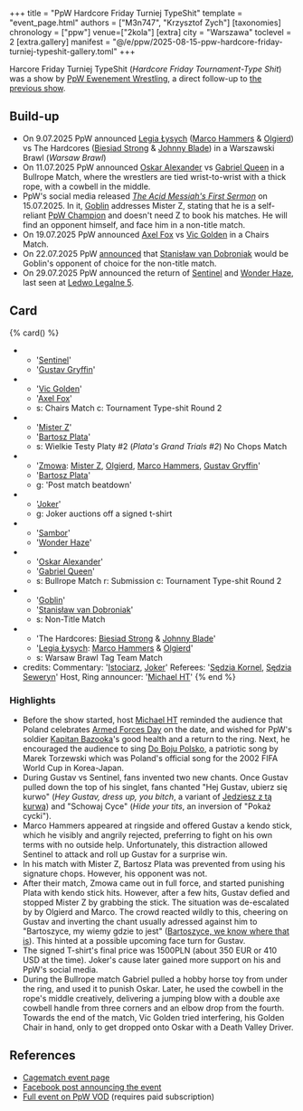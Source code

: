 +++
title = "PpW Hardcore Friday Turniej TypeShit"
template = "event_page.html"
authors = ["M3n747", "Krzysztof Zych"]
[taxonomies]
chronology = ["ppw"]
venue=["2kola"]
[extra]
city = "Warszawa"
toclevel = 2
[extra.gallery]
manifest = "@/e/ppw/2025-08-15-ppw-hardcore-friday-turniej-typeshit-gallery.toml"
+++

Harcore Friday Turniej TypeShit (_Hardcore Friday Tournament-Type Shit_) was a show by [PpW Ewenement Wrestling](@/o/ppw.md), a direct follow-up to [the previous show](@/e/ppw/2025-07-05-ppw-turniej-typeshit.md).

## Build-up

* On 9.07.2025 PpW announced [Legia Łysych](@/tt/legia-lysych.md) ([Marco Hammers](@/w/marco-hammers.md) & [Olgierd](@/w/olgierd.md)) vs The Hardcores ([Biesiad Strong](@/w/biesiad.md) & [Johnny Blade](@/w/johnny-blade.md)) in a Warszawski Brawl (_Warsaw Brawl_)
* On 11.07.2025 PpW announced [Oskar Alexander](@/w/oskar-alexander.md) vs [Gabriel Queen](@/w/gabriel-queen.md) in a Bullrope Match, where the wrestlers are tied wrist-to-wrist with a thick rope, with a cowbell in the middle.
* PpW's social media released [_The Acid Messiah's First Sermon_][goblin-kazanie] on 15.07.2025. In it, [Goblin](@/w/goblin.md) addresses Mister Z, stating that he is a self-reliant [PpW Champion](@/c/ppw-championship.md) and doesn't need Z to book his matches. He will find an opponent himself, and face him in a non-title match.
* On 19.07.2025 PpW announced [Axel Fox](@/w/axel-fox.md) vs [Vic Golden](@/w/vic-golden.md) in a Chairs Match.
* On 22.07.2025 PpW [announced](https://www.facebook.com/share/p/1ZQiQT5gcz/) that [Stanisław van Dobroniak](@/w/stanislaw-van-dobroniak.md) would be Goblin's opponent of choice for the non-title match.
* On 29.07.2025 PpW announced the return of [Sentinel](@/w/sentinel.md) and [Wonder Haze](@/w/wonder-haze.md), last seen at [Ledwo Legalne 5](@/e/ppw/2025-06-07-ppw-ledwo-legalne-5.md).

## Card

{% card() %}
- - '[Sentinel](@/w/sentinel.md)'
  - '[Gustav Gryffin](@/w/gustav-gryffin.md)'
- - '[Vic Golden](@/w/vic-golden.md)'
  - '[Axel Fox](@/w/axel-fox.md)'
  - s: Chairs Match
    c: Tournament Type-shit Round 2
- - '[Mister Z](@/w/mister-z.md)'
  - '[Bartosz Plata](@/w/plata.md)'
  - s: Wielkie Testy Platy #2 (_Plata's Grand Trials #2_) No Chops Match
- - '[Zmowa](@/tt/zmowa.md): [Mister Z](@/w/mister-z.md), [Olgierd](@/w/olgierd.md), [Marco Hammers](@/w/marco-hammers.md), [Gustav Gryffin](@/w/gustav-gryffin.md)'
  - '[Bartosz Plata](@/w/plata.md)'
  - g: 'Post match beatdown'
- - '[Joker](@/w/joker.md)'
  - g: Joker auctions off a signed t-shirt
- - '[Sambor](@/w/sambor.md)'
  - '[Wonder Haze](@/w/wonder-haze.md)'
- - '[Oskar Alexander](@/w/oskar-alexander.md)'
  - '[Gabriel Queen](@/w/gabriel-queen.md)'
  - s: Bullrope Match
    r: Submission
    c: Tournament Type-shit Round 2
- - '[Goblin](@/w/goblin.md)'
  - '[Stanisław van Dobroniak](@/w/stanislaw-van-dobroniak.md)'
  - s: Non-Title Match
- - 'The Hardcores: [Biesiad Strong](@/w/biesiad.md) & [Johnny Blade](@/w/johnny-blade.md)'
  - '[Legia Łysych](@/tt/legia-lysych.md): [Marco Hammers](@/w/marco-hammers.md) & [Olgierd](@/w/olgierd.md)'
  - s: Warsaw Brawl Tag Team Match
- credits:
    Commentary: '[Istociarz](@/w/istociarz.md), [Joker](@/w/joker.md)'
    Referees: '[Sędzia Kornel](@/w/sedzia-kornel.md), [Sędzia Seweryn](@/w/sedzia-seweryn.md)'
    Host, Ring announcer: '[Michael HT](@/w/michael-ht.md)'
{% end %}

### Highlights

* Before the show started, host [Michael HT](@/w/michael-ht.md) reminded the audience that Poland celebrates [Armed Forces Day][armed-forces-day] on the date, and wished for PpW's soldier [Kapitan Bazooka](@/w/kapitan-bazooka.md)'s good health and a return to the ring. Next, he encouraged the audience to sing [Do Boju Polsko][do-boju-polsko], a patriotic song by Marek Torzewski which was Poland's official song for the 2002 FIFA World Cup in Korea-Japan.
* During Gustav vs Sentinel, fans invented two new chants. Once Gustav pulled down the top of his singlet, fans chanted "Hej Gustav, ubierz się kurwo" (_Hey Gustav, dress up, you bitch_, a variant of [Jedziesz z tą kurwą](@/a/polish-wrestling-chants.md#calls-to-action)) and "Schowaj Cyce" (_Hide your tits_, an inversion of "Pokaż cycki").
* Marco Hammers appeared at ringside and offered Gustav a kendo stick, which he visibly and angrily rejected, preferring to fight on his own terms with no outside help. Unfortunately, this distraction allowed Sentinel to attack and roll up Gustav for a surprise win.
* In his match with Mister Z, Bartosz Plata was prevented from using his signature chops. However, his opponent was not.
* After their match, Zmowa came out in full force, and started punishing Plata with kendo stick hits. However, after a few hits, Gustav defied and stopped Mister Z by grabbing the stick. The situation was de-escalated by by Olgierd and Marco. The crowd reacted wildly to this, cheering on Gustav and inverting the chant usually adressed against him to "Bartoszyce, my wiemy gdzie to jest" ([Bartoszyce, we know where that is](@/a/polish-wrestling-chants.md#general-expletives)). This hinted at a possible upcoming face turn for Gustav.
* The signed T-shirt's final price was 1500PLN (about 350 EUR or 410 USD at the time). Joker's cause later gained more support on his and PpW's social media.
* During the Bullrope match Gabriel pulled a hobby horse toy from under the ring, and used it to punish Oskar. Later, he used the cowbell in the rope's middle creatively, delivering a jumping blow with a double axe cowbell handle from three corners and an elbow drop from the fourth. Towards the end of the match, Vic Golden tried interfering, his Golden Chair in hand, only to get dropped onto Oskar with a Death Valley Driver.

## References

* [Cagematch event page](https://www.cagematch.net/?id=1&nr=429796)
* [Facebook post announcing the event](https://www.facebook.com/photo/?fbid=1292111242919265&set=a.499910772139320)
* [Full event on PpW VOD](https://ppw-ewenementpl.vhx.tv/ppw-full-shows-dvd-version/season:3/videos/ppw-hardcore-friday-type-shit-cup-15-08-2025-08-15-2025-21-15-33) (requires paid subscription)

[name]: https://context.reverso.net/translation/english-polish/type+shit
[goblin-kazanie]: https://www.instagram.com/reel/DMIr7CtqXZg
[do-boju-polsko]: https://www.youtube.com/watch?v=YCq8zzMuoLk
[armed-forces-day]: https://en.wikipedia.org/wiki/Armed_Forces_Day_(Poland)

